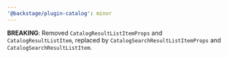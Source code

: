 ```yaml
---
'@backstage/plugin-catalog': minor
---
```


**BREAKING**: Removed `CatalogResultListItemProps` and `CatalogResultListItem`, replaced by `CatalogSearchResultListItemProps` and `CatalogSearchResultListItem`.
